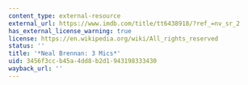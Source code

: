```yaml
---
content_type: external-resource
external_url: https://www.imdb.com/title/tt6438918/?ref_=nv_sr_2
has_external_license_warning: true
license: https://en.wikipedia.org/wiki/All_rights_reserved
status: ''
title: '*Neal Brennan: 3 Mics*'
uid: 3456f3cc-b45a-4dd8-b2d1-943198333430
wayback_url: ''
---
```

